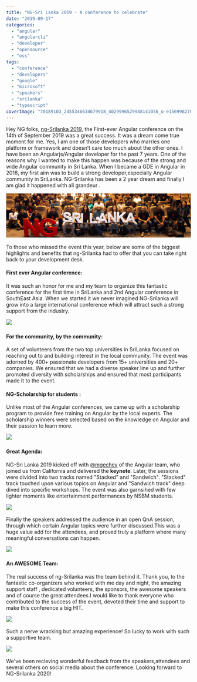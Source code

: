 ```yaml
---
title: "NG-Sri Lanka 2019 - A conference to celebrate"
date: "2019-09-17"
categories: 
  - "angular"
  - "angularcli"
  - "developer"
  - "opensource"
  - "oss"
tags: 
  - "conference"
  - "developers"
  - "google"
  - "microsoft"
  - "speakers"
  - "srilanka"
  - "typescript"
coverImage: "70189103_2455346634679918_4029996529988141056_o-e1569982707139.jpg"
---
```


Hey NG folks, [ng-Srilanka 2019](https://www.facebook.com/ngslcon), the First-ever Angular conference on the 14th of September 2019 was a great success. It was a dream come true moment for me. Yes, I am one of those developers who marries one platform or framework and doesn’t care too much about the other ones. I have been an Angularjs/Angular developer for the past 7 years. One of the reasons why I wanted to make this happen was because of the strong and wide Angular community in Sri Lanka. When I became a GDE in Angular in 2018, my first aim was to build a strong developer,especially Angular community in SriLanka. NG-Srilanka has been a 2 year dream and finally I am glad it happened with all grandeur .

![](images/c146d-70189103_2455346634679918_4029996529988141056_o-e1569982707139.jpg)

To those who missed the event this year, below are some of the biggest highlights and benefits that ng-Srilanka had to offer that you can take right back to your development desk.

#### First ever Angular conference:

It was such an honor for me and my team to organize this fantastic conference for the first time in SriLanka and 2nd Angular conference in SouthEast Asia. When we started it we never imagined NG-Srilanka will grow into a large international conference which will attract such a strong support from the industry.

![](https://sajeetharan.wordpress.com/wp-content/uploads/2019/09/70314007_2930763430482049_7658081170151702528_o.jpg?w=1024)

#### For the community, by the community:

A set of volunteers from the two top universities in SriLanka focused on reaching out to and building interest in the local community. The event was adorned by 400+ passionate developers from 15+ universities and 20+ companies. We ensured that we had a diverse speaker line up and further promoted diversity with scholarships and ensured that most participants made it to the event.

#### NG-Scholarship for students :

Unlike most of the Angular conferences, we came up with a scholarship program to provide free training on Angular by the local experts. The scholarship winners were selected based on the knowledge on Angular and their passion to learn more.

![](https://sajeetharan.wordpress.com/wp-content/uploads/2019/09/71063310_2930802027144856_3048709812679344128_o-1.jpg?w=1024)

#### Great Agenda:

NG-Sri Lanka 2019 kicked off with [@mgechev](https://twitter.com/mgechev) of the Angular team, who joined us from California and delivered the **keynote**. Later, the sessions were divided into two tracks named "Stacked" and "Sandwich". "Stacked" track touched upon various topics on Angular and "Sandwich track" deep dived into specific workshops. The event was also garnsihed with few lighter moments like entertainment performances by NSBM students.

![](https://sajeetharan.wordpress.com/wp-content/uploads/2019/09/70878211_2930774020480990_604549211354038272_o-1.jpg?w=1024)

Finally the speakers addressed the audience in an open QnA session, through which certain Angular topics were further discussed.This was a huge value add for the attendees, and proved truly a platform where many meaningful conversations can happen.

![](https://sajeetharan.wordpress.com/wp-content/uploads/2019/09/71250066_2930798963811829_8078802040320425984_o.jpg?w=1024)

#### An AWESOME Team:

The real success of ng-Srilanka was the team behind it. Thank you, to the fantastic co-organizers who worked with me day and night, the amazing support staff , dedicated volunteers, the sponsors, the awesome speakers and of course the great attendees.I would like to thank everyone who contributed to the success of the event, devoted their time and support to make this conference a big HIT.

![](https://sajeetharan.wordpress.com/wp-content/uploads/2019/09/70110843_2455294894685092_4003439501656457216_o-1.jpg?w=1024)

Such a nerve wracking but amazing experience! So lucky to work with such a supportive team.

![](https://sajeetharan.wordpress.com/wp-content/uploads/2019/09/feedback.jpg?w=588)

We've been recieving wonderful feedback from the speakers,attendees and several others on social media about the conference. Looking forward to NG-Srilanka 2020!
